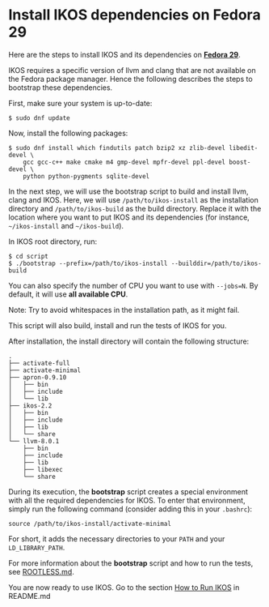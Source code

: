 Install IKOS dependencies on Fedora 29
======================================

Here are the steps to install IKOS and its dependencies on **[Fedora 29](https://getfedora.org/)**.

IKOS requires a specific version of llvm and clang that are not available on the Fedora package manager. Hence the following describes the steps to bootstrap these dependencies.

First, make sure your system is up-to-date:

```
$ sudo dnf update
```

Now, install the following packages:

```
$ sudo dnf install which findutils patch bzip2 xz zlib-devel libedit-devel \
    gcc gcc-c++ make cmake m4 gmp-devel mpfr-devel ppl-devel boost-devel \
    python python-pygments sqlite-devel
```

In the next step, we will use the bootstrap script to build and install llvm, clang and IKOS.
Here, we will use `/path/to/ikos-install` as the installation directory and `/path/to/ikos-build` as the build directory. Replace it with the location where you want to put IKOS and its dependencies (for instance, `~/ikos-install` and `~/ikos-build`).

In IKOS root directory, run:

```
$ cd script
$ ./bootstrap --prefix=/path/to/ikos-install --builddir=/path/to/ikos-build
```

You can also specify the number of CPU you want to use with `--jobs=N`. By default, it will use **all available CPU**.

Note: Try to avoid whitespaces in the installation path, as it might fail.

This script will also build, install and run the tests of IKOS for you.

After installation, the install directory will contain the following structure:

```
.
├── activate-full
├── activate-minimal
├── apron-0.9.10
│   ├── bin
│   ├── include
│   └── lib
├── ikos-2.2
│   ├── bin
│   ├── include
│   ├── lib
│   └── share
└── llvm-8.0.1
    ├── bin
    ├── include
    ├── lib
    ├── libexec
    └── share
```

During its execution, the **bootstrap** script creates a special environment with all the required dependencies for IKOS. To enter that environment, simply run the following command (consider adding this in your `.bashrc`):

```
source /path/to/ikos-install/activate-minimal
```

For short, it adds the necessary directories to your `PATH` and your `LD_LIBRARY_PATH`.

For more information about the **bootstrap** script and how to run the tests, see [ROOTLESS.md](ROOTLESS.md).

You are now ready to use IKOS. Go to the section [How to Run IKOS](../../README.md#how-to-run-ikos) in README.md
